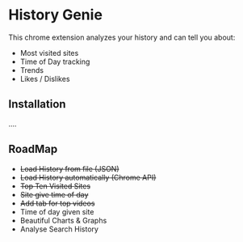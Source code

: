 
History Genie
=============

This chrome extension analyzes your history and can tell you about:

* Most visited sites
* Time of Day tracking
* Trends
* Likes / Dislikes

Installation
------------

....


RoadMap
-------

* ~~Load History from file (JSON)~~
* ~~Load History automatically (Chrome API)~~
* ~~Top Ten Visited Sites~~
* ~~Site give time of day~~
* ~~Add tab for top videos~~
* Time of day given site
* Beautiful Charts & Graphs
* Analyse Search History

